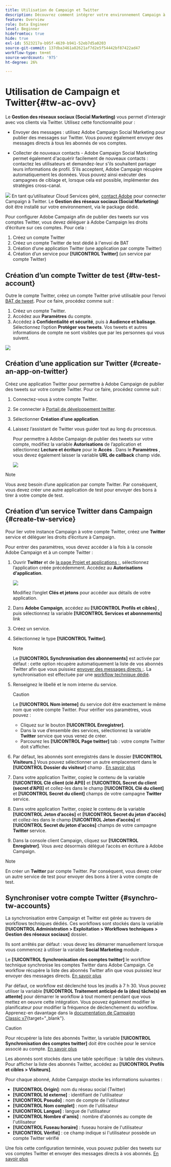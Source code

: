 ```yaml
---
title: Utilisation de Campaign et Twitter
description: Découvrez comment intégrer votre environnement Campaign à Twitter
feature: Overview
role: Data Engineer
level: Beginner
hidefromtoc: true
hide: true
exl-id: 5523217a-b95f-4639-b941-52eb7d5a0203
source-git-commit: 137dba3461a82621af7d2e5f54442bf87422ad47
workflow-type: tm+mt
source-wordcount: '975'
ht-degree: 26%

---
```


# Utilisation de Campaign et Twitter{#tw-ac-ovv}

Le **Gestion des réseaux sociaux (Social Marketing)** vous permet d’interagir avec vos clients via Twitter. Utilisez cette fonctionnalité pour :

* Envoyer des messages : utilisez Adobe Campaign Social Marketing pour publier des messages sur Twitter. Vous pouvez également envoyer des messages directs à tous les abonnés de vos comptes.

* Collecter de nouveaux contacts - Adobe Campaign Social Marketing permet également d&#39;acquérir facilement de nouveaux contacts : contactez les utilisateurs et demandez-leur s&#39;ils souhaitent partager leurs informations de profil. S’ils acceptent, Adobe Campaign récupère automatiquement les données. Vous pouvez ainsi exécuter des campagnes de ciblage et, lorsque cela est possible, implémenter des stratégies cross-canal.

![](../assets/do-not-localize/speech.png)  En tant qu’utilisateur Cloud Services géré, [contact Adobe](../start/campaign-faq.md#support) pour connecter Campaign à Twitter. Le  **Gestion des réseaux sociaux (Social Marketing)** doit être installé sur votre environnement, via le package dédié.


Pour configurer Adobe Campaign afin de publier des tweets sur vos comptes Twitter, vous devez déléguer à Adobe Campaign les droits d’écriture sur ces comptes. Pour cela :

1. Créez un compte Twitter
1. Créez un compte Twitter de test dédié à l&#39;envoi de BAT
1. Création d’une application Twitter (une application par compte Twitter)
1. Création d’un service pour **[!UICONTROL Twitter]** (un service par compte Twitter)

## Création d’un compte Twitter de test {#tw-test-account}

Outre le compte Twitter, créez un compte Twitter privé utilisable pour l’envoi [BAT de tweet](../send/twitter.md#send-tw-proofs). Pour ce faire, procédez comme suit :

1. Créez un compte Twitter.
1. Accédez aux **Paramètres** du compte.
1. Accédez à **Confidentialité et sécurité**, puis à **Audience et balisage**. Sélectionnez l’option **Protéger vos tweets**. Vos tweets et autres informations de compte ne sont visibles que par les personnes qui vous suivent.

![](assets/social_tw_test_page.png)

## Création d’une application sur Twitter {#create-an-app-on-twitter}

Créez une application Twitter pour permettre à Adobe Campaign de publier des tweets sur votre compte Twitter.  Pour ce faire, procédez comme suit :

1. Connectez-vous à votre compte Twitter.
1. Se connecter à [Portail de développement twitter](https://developer.twitter.com/en/apps).
1. Sélectionner **Création d’une application**.
1. Laissez l’assistant de Twitter vous guider tout au long du processus.

   Pour permettre à Adobe Campaign de publier des tweets sur votre compte, modifiez la variable **Autorisations** de l’application et sélectionnez **Lecture et écriture** pour le **Accès** . Dans le **Paramètres** , vous devez également laisser la variable **URL de callback** champ vide.

   ![](assets/social_tw_app.png)

>[!NOTE]
>
>Vous avez besoin d’une application par compte Twitter. Par conséquent, vous devez créer une autre application de test pour envoyer des bons à tirer à votre compte de test.

## Création d’un service Twitter dans Campaign {#create-tw-service}

Pour lier votre instance Campaign à votre compte Twitter, créez une **Twitter** service et déléguer les droits d’écriture à Campaign.

Pour entrer des paramètres, vous devez accéder à la fois à la console Adobe Campaign et à un compte Twitter :

1. Ouvrir **Twitter** et de [la page Projet et applications ;](https://developer.twitter.com/en/portal/projects-and-apps), sélectionnez l’application créée précédemment. Accédez au **Autorisations d’application**.

   ![](assets/social_tw_service.png)

   Modifiez l’onglet **Clés et jetons** pour accéder aux détails de votre application.

1. Dans **Adobe Campaign**, accédez au **[!UICONTROL Profils et cibles]** , puis sélectionnez la variable **[!UICONTROL Services et abonnements]** link
1. Créez un service.
1. Sélectionnez le type **[!UICONTROL Twitter]**.

   >[!NOTE]
   >
   >Le **[!UICONTROL Synchronisation des abonnements]** est activée par défaut : cette option récupère automatiquement la liste de vos abonnés Twitter afin que vous puissiez [envoyer des messages directs ;](../send/twitter.md#direct-tw-messages). La synchronisation est effectuée par une [workflow technique dédié](#synchro-tw-accounts).

1. Renseignez le libellé et le nom interne du service.

   >[!CAUTION]
   >
   >Le **[!UICONTROL Nom interne]** du service doit être exactement le même nom que votre compte Twitter. Pour vérifier vos paramètres, vous pouvez :

   * Cliquez sur le bouton **[!UICONTROL Enregistrer]**.
   * Dans la vue d’ensemble des services, sélectionnez la variable **Twitter** service que vous venez de créer.
   * Parcourez les **[!UICONTROL Page twitter]** tab : votre compte Twitter doit s’afficher.

1. Par défaut, les abonnés sont enregistrés dans le dossier **[!UICONTROL Visiteurs.]** Vous pouvez sélectionner un autre emplacement dans le **[!UICONTROL Dossier du visiteur]** champ . [En savoir plus](../send/twitter.md#direct-tw-messages)

1. Dans votre application Twitter, copiez le contenu de la variable **[!UICONTROL Clé client (clé API)]** et **[!UICONTROL Secret du client (secret d’API)]** et collez-les dans le champ **[!UICONTROL Clé du client]** et **[!UICONTROL Secret du client]** champs de votre campagne **Twitter** service.

1. Dans votre application Twitter, copiez le contenu de la variable **[!UICONTROL Jeton d’accès]** et **[!UICONTROL Secret du jeton d’accès]** et collez-les dans le champ **[!UICONTROL Jeton d’accès]** et **[!UICONTROL Secret du jeton d’accès]** champs de votre campagne **Twitter** service.

1. Dans la console client Campaign, cliquez sur **[!UICONTROL Enregistrer]**. Vous avez désormais délégué l’accès en écriture à Adobe Campaign.


>[!NOTE]
>
>En créer un **Twitter** par compte Twitter. Par conséquent, vous devez créer un autre service de test pour envoyer des bons à tirer à votre compte de test.

## Synchroniser votre compte Twitter {#synchro-tw-accounts}

La synchronisation entre Campaign et Twitter est gérée au travers de workflows techniques dédiés. Ces workflows sont stockés dans la variable **[!UICONTROL Administration > Exploitation > Workflows techniques > Gestion des réseaux sociaux]** dossier.

Ils sont arrêtés par défaut : vous devez les démarrer manuellement lorsque vous commencez à utiliser la variable **Social Marketing** module .

Le **[!UICONTROL Synchronisation des comptes twitter]** le workflow technique synchronise les comptes Twitter dans Adobe Campaign. Ce workflow récupère la liste des abonnés Twitter afin que vous puissiez leur envoyer des messages directs. [En savoir plus](../send/twitter.md#direct-tw-messages)

Par défaut, ce workflow est déclenché tous les jeudis à 7 h 30. Vous pouvez utiliser la variable **[!UICONTROL Traitement anticipé de la (des) tâche(s) en attente]** pour démarrer le workflow à tout moment pendant que vous mettez en oeuvre cette intégration.  Vous pouvez également modifier le planificateur pour modifier la fréquence de déclenchement du workflow. Apprenez-en davantage dans la [documentation de Campaign Classic v7](https://experienceleague.adobe.com/docs/campaign-classic/using/automating-with-workflows/flow-control-activities/scheduler.html){target=&quot;_blank&quot;}.

>[!CAUTION]
>
>Pour récupérer la liste des abonnés Twitter, la variable **[!UICONTROL Synchronisation des comptes twitter]** doit être cochée pour le service associé au compte. [En savoir plus](#create-tw-service)

Les abonnés sont stockés dans une table spécifique : la table des visiteurs. Pour afficher la liste des abonnés Twitter, accédez au **[!UICONTROL Profils et cibles > Visiteurs]**.

Pour chaque abonné, Adobe Campaign stocke les informations suivantes :

* **[!UICONTROL Origin]**: nom du réseau social (Twitter)
* **[!UICONTROL Id externe]** : identifiant de l&#39;utilisateur
* **[!UICONTROL Pseudo]** : nom de compte de l&#39;utilisateur
* **[!UICONTROL Nom complet]** : nom de l&#39;utilisateur
* **[!UICONTROL Langue]** : langue de l&#39;utilisateur
* **[!UICONTROL Nombre d&#39;amis]** : nombre d&#39;abonnés au compte de l&#39;utilisateur
* **[!UICONTROL Fuseau horaire]** : fuseau horaire de l&#39;utilisateur
* **[!UICONTROL Vérifié]** : ce champ indique si l&#39;utilisateur possède un compte Twitter vérifié

Une fois cette configuration terminée, vous pouvez publier des tweets sur vos comptes Twitter et envoyer des messages directs à vos abonnés. [En savoir plus](../send/twitter.md)
